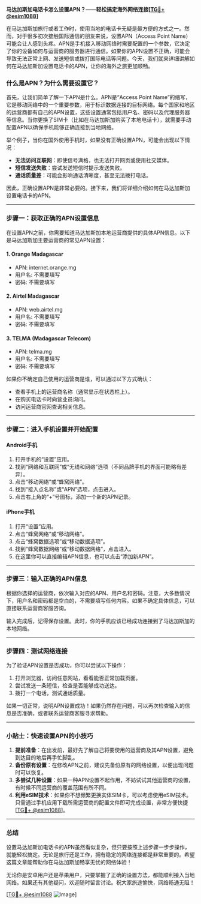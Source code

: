 **马达加斯加电话卡怎么设置APN？——轻松搞定海外网络连接[[TG💪+ @esim1088](https://t.me/s/esim1088)]**

在马达加斯加旅行或者工作时，使用当地的电话卡无疑是最方便的方式之一。然而，对于很多初次接触国际通信的朋友来说，设置APN（Access Point Name）可能会让人感到头疼。APN是手机接入移动网络时需要配置的一个参数，它决定了你的设备如何与运营商的服务器进行通信。如果你的APN设置不正确，可能会导致无法正常上网、发送短信或拨打国际电话等问题。今天，我们就来详细讲解如何在马达加斯加设置电话卡的APN，让你的海外之旅更加顺畅。

### **什么是APN？为什么需要设置它？**

首先，让我们简单了解一下APN是什么。APN是“Access Point Name”的缩写，它是移动网络中的一个重要参数，用于标识数据连接的目标网络。每个国家和地区的运营商都有自己的APN设置，这些设置通常包括用户名、密码以及代理服务器等信息。当你更换了SIM卡（比如在马达加斯加购买了本地电话卡），就需要手动配置APN以确保手机能够正确连接到当地网络。

举个例子，当你在国外使用手机时，如果没有正确设置APN，可能会出现以下情况：
- **无法访问互联网**：即使信号满格，也无法打开网页或使用社交媒体。
- **短信发送失败**：尝试发送短信时提示发送失败。
- **通话质量差**：可能会影响通话清晰度，甚至无法拨打电话。

因此，正确设置APN是非常必要的。接下来，我们将详细介绍如何在马达加斯加设置电话卡的APN。

---

### **步骤一：获取正确的APN设置信息**

在设置APN之前，你需要知道马达加斯加本地运营商提供的具体APN信息。以下是马达加斯加主要运营商的常见APN设置：

#### **1. Orange Madagascar**
- APN: internet.orange.mg
- 用户名: 不需要填写
- 密码: 不需要填写

#### **2. Airtel Madagascar**
- APN: web.airtel.mg
- 用户名: 不需要填写
- 密码: 不需要填写

#### **3. TELMA (Madagascar Telecom)**
- APN: telma.mg
- 用户名: 不需要填写
- 密码: 不需要填写

如果你不确定自己使用的运营商是谁，可以通过以下方式确认：
- 查看手机上的运营商名称（通常显示在状态栏上）。
- 在购买电话卡时向营业员询问。
- 访问运营商官网查询相关信息。

---

### **步骤二：进入手机设置并开始配置**

#### **Android手机**
1. 打开手机的“设置”应用。
2. 找到“网络和互联网”或“无线和网络”选项（不同品牌手机的界面可能略有差异）。
3. 点击“移动网络”或“蜂窝网络”。
4. 找到“接入点名称”或“APN”选项，点击进入。
5. 点击右上角的“+”号图标，添加一个新的APN记录。

#### **iPhone手机**
1. 打开“设置”应用。
2. 点击“蜂窝网络”或“移动网络”。
3. 点击“蜂窝数据选项”或“移动数据选项”。
4. 找到“蜂窝数据网络”或“移动数据网络”，点击进入。
5. 在这里你可以直接编辑APN信息，也可以点击“添加新APN”。

---

### **步骤三：输入正确的APN信息**

根据你选择的运营商，依次输入对应的APN、用户名和密码。注意，大多数情况下，用户名和密码都是空白的，不需要填写任何内容。如果不确定具体信息，可以直接联系运营商客服咨询。

输入完成后，记得保存设置。此时，你的手机应该已经成功连接到了马达加斯加的本地网络。

---

### **步骤四：测试网络连接**

为了验证APN设置是否成功，你可以尝试以下操作：
1. 打开浏览器，访问任意网站，看看能否正常加载页面。
2. 尝试发送一条短信，检查是否能够成功送达。
3. 拨打一个电话，测试通话质量。

如果一切正常，说明APN设置成功！如果仍然存在问题，可以再次检查输入的信息是否准确，或者联系运营商客服寻求帮助。

---

### **小贴士：快速设置APN的小技巧**

1. **提前准备**：在出发前，最好先了解自己将要使用的运营商及其APN设置，避免到达目的地后再手忙脚乱。
2. **备份原有设置**：在修改APN之前，建议先备份原有的网络设置，以便出现问题时可以恢复。
3. **多尝试几种设置**：如果一种APN设置不起作用，不妨试试其他运营商的设置，有时候不同运营商的覆盖范围有所不同。
4. **利用eSIM技术**：如果你不想频繁更换实体SIM卡，可以考虑使用eSIM技术。只需通过手机应用下载所需运营商的配置文件即可完成设置，非常方便快捷[[TG💪+ @esim1088](https://t.me/s/esim1088)]。

---

### **总结**

设置马达加斯加电话卡的APN虽然看似复杂，但只要按照上述步骤一步步操作，就能轻松搞定。无论是旅行还是工作，拥有稳定的网络连接都是非常重要的。希望这篇文章能帮助你在马达加斯加畅享无忧的网络体验！

无论你是安卓用户还是苹果用户，只要掌握了正确的设置方法，都能顺利接入当地网络。如果还有其他疑问，欢迎随时留言讨论。祝大家旅途愉快，网络畅通无阻！

[[TG💪+ @esim1088](https://t.me/s/esim1088) ![Image](https://i.postimg.cc/4NQfJmqS/Snipaste-2025-05-13-00-14-12.png)]